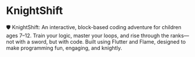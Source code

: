 # KnightShift
🛡️ KnightShift: An interactive, block-based coding adventure for children ages 7–12. Train your logic, master your loops, and rise through the ranks—not with a sword, but with code. Built using Flutter and Flame, designed to make programming fun, engaging, and knightly.
